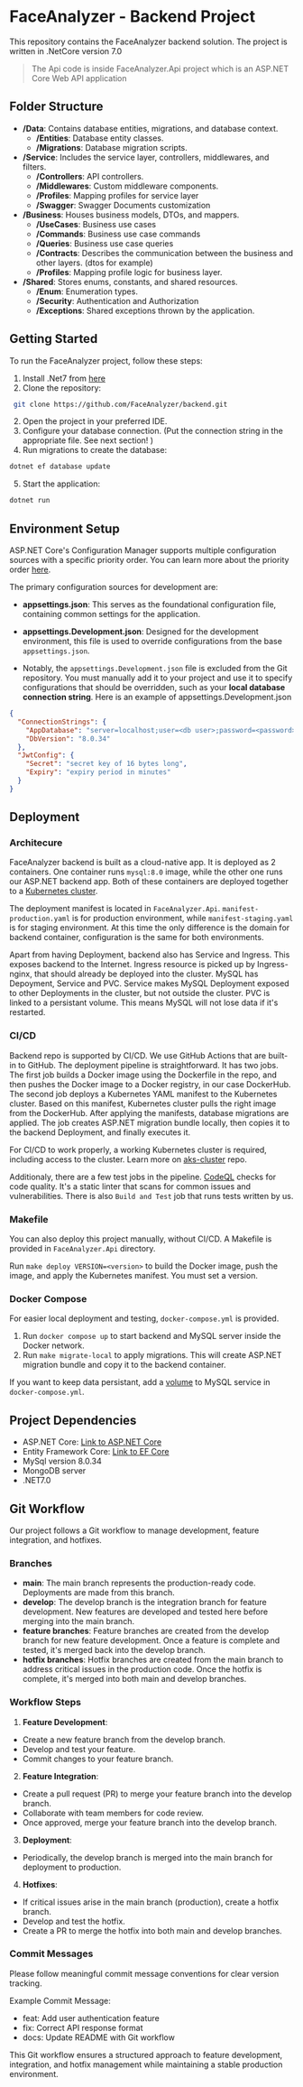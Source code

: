 # FaceAnalyzer - Backend Project

This repository contains the FaceAnalyzer backend solution. The project is written in .NetCore version 7.0
> The Api code is inside FaceAnalyzer.Api project which is an ASP.NET Core Web API application
## Folder Structure
- **/Data**: Contains database entities, migrations, and database context.
    - **/Entities**: Database entity classes.
    - **/Migrations**: Database migration scripts.
- **/Service**: Includes the service layer, controllers, middlewares, and filters.
    - **/Controllers**: API controllers.
    - **/Middlewares**: Custom middleware components.
    - **/Profiles**: Mapping profiles for service layer
    - **/Swagger**: Swagger Documents customization
- **/Business**: Houses business models, DTOs, and mappers.
    - **/UseCases**: Business use cases
    - **/Commands**: Business use case commands
    - **/Queries**: Business use case queries
    - **/Contracts**: Describes the communication between the business and other layers. (dtos for example)
    - **/Profiles**: Mapping profile logic for business layer.
- **/Shared**: Stores enums, constants, and shared resources.
    - **/Enum**: Enumeration types.
    - **/Security**: Authentication and Authorization
    - **/Exceptions**: Shared exceptions thrown by the application. 

## Getting Started

To run the FaceAnalyzer project, follow these steps:

1. Install .Net7 from [here](https://dotnet.microsoft.com/en-us/download/dotnet/7.0)
2. Clone the repository:
 ```bash
  git clone https://github.com/FaceAnalyzer/backend.git
 ```
2. Open the project in your preferred IDE.
3. Configure your database connection. (Put the connection string in the appropriate file. See next section! )
4. Run migrations to create the database: 
```bash 
dotnet ef database update
```
5. Start the application:
```bash
dotnet run
```

## Environment Setup

ASP.NET Core's Configuration Manager supports multiple configuration sources with a specific priority order. You can learn more about the priority order [here](https://learn.microsoft.com/en-us/aspnet/core/fundamentals/configuration).

The primary configuration sources for development are:

- **appsettings.json**: This serves as the foundational configuration file, containing common settings for the application.

- **appsettings.Development.json**: Designed for the development environment, this file is used to override configurations from the base `appsettings.json`.

- Notably, the `appsettings.Development.json` file is excluded from the Git repository. You must manually add it to your project and use it to specify configurations that should be overridden, such as your **local database connection string**.
Here is an example of appsettings.Development.json
```json
{
  "ConnectionStrings": {
    "AppDatabase": "server=localhost;user=<db user>;password=<password>;database=face_analyzer",
    "DbVersion": "8.0.34"
  },
  "JwtConfig": {
    "Secret": "secret key of 16 bytes long",
    "Expiry": "expiry period in minutes"
  }
}
```

## Deployment

### Architecure

FaceAnalyzer backend is built as a cloud-native app. It is deployed as 2 containers. One container runs `mysql:8.0` image, while the other one runs our ASP.NET backend app. Both of these containers are deployed together to a [Kubernetes cluster](https://github.com/FaceAnalyzer/aks-cluster).

The deployment manifest is located in `FaceAnalyzer.Api`. `manifest-production.yaml` is for production environment, while `manifest-staging.yaml` is for staging environment. At this time the only difference is the domain for backend container, configuration is the same for both environments.

Apart from having Deployment, backend also has Service and Ingress. This exposes backend to the Internet. Ingress resource is picked up by Ingress-nginx, that should already be deployed into the cluster. MySQL has Depoyment, Service and PVC. Service makes MySQL Deployment exposed to other Deployments in the cluster, but not outside the cluster. PVC is linked to a persistant volume. This means MySQL will not lose data if it's restarted.

### CI/CD

Backend repo is supported by CI/CD. We use GitHub Actions that are built-in to GitHub.
The deployment pipeline is straightforward. It has two jobs.
The first job builds a Docker image using the Dockerfile in the repo, and then pushes the Docker image to a Docker registry, in our case DockerHub.
The second job deploys a  Kubernetes YAML manifest to the Kubernetes cluster. Based on this manifest, Kubernetes cluster pulls the right image from the DockerHub. After applying the manifests, database migrations are applied. The job creates ASP.NET migration bundle locally, then copies it to the backend Deployment, and finally executes it.

For CI/CD to work properly, a working Kubernetes cluster is required, including access to the cluster. Learn more on [aks-cluster](https://github.com/FaceAnalyzer/aks-cluster) repo.

Additionaly, there are a few test jobs in the pipeline.
[CodeQL](https://codeql.github.com/) checks for code quality. It's a static linter that scans for common issues and vulnerabilities.
There is also `Build and Test` job that runs tests written by us.

### Makefile

You can also deploy this project manually, without CI/CD. A Makefile is provided in `FaceAnalyzer.Api` directory.

Run `make deploy VERSION=<version>` to build the Docker image, push the image, and apply the Kubernetes manifest.
You must set a version.

### Docker Compose

For easier local deployment and testing, `docker-compose.yml` is provided.

1. Run `docker compose up` to start backend and MySQL server inside the Docker network.
2. Run `make migrate-local` to apply migrations. This will create ASP.NET migration bundle and copy it to the backend container.

If you want to keep data persistant, add a [volume](https://tecadmin.net/docker-compose-persistent-mysql-data/) to MySQL service in `docker-compose.yml`.

## Project Dependencies

- ASP.NET Core: [Link to ASP.NET Core](https://dotnet.microsoft.com/apps/aspnet)
- Entity Framework Core: [Link to EF Core](https://docs.microsoft.com/en-us/ef/core/)
- MySql version 8.0.34
- MongoDB server
- .NET7.0

## Git Workflow

Our project follows a Git workflow to manage development, feature integration, and hotfixes.

### Branches

- **main**: The main branch represents the production-ready code. Deployments are made from this branch.
- **develop**: The develop branch is the integration branch for feature development. New features are developed and tested here before merging into the main branch.
- **feature branches**: Feature branches are created from the develop branch for new feature development. Once a feature is complete and tested, it's merged back into the develop branch.
- **hotfix branches**: Hotfix branches are created from the main branch to address critical issues in the production code. Once the hotfix is complete, it's merged into both main and develop branches.

### Workflow Steps

1. **Feature Development**:
  - Create a new feature branch from the develop branch.
  - Develop and test your feature.
  - Commit changes to your feature branch.

2. **Feature Integration**:
  - Create a pull request (PR) to merge your feature branch into the develop branch.
  - Collaborate with team members for code review.
  - Once approved, merge your feature branch into the develop branch.

3. **Deployment**:
  - Periodically, the develop branch is merged into the main branch for deployment to production.

4. **Hotfixes**:
  - If critical issues arise in the main branch (production), create a hotfix branch.
  - Develop and test the hotfix.
  - Create a PR to merge the hotfix into both main and develop branches.

### Commit Messages

Please follow meaningful commit message conventions for clear version tracking.

Example Commit Message:
- feat: Add user authentication feature
- fix: Correct API response format
- docs: Update README with Git workflow

This Git workflow ensures a structured approach to feature development, integration, and hotfix management while maintaining a stable production environment.
